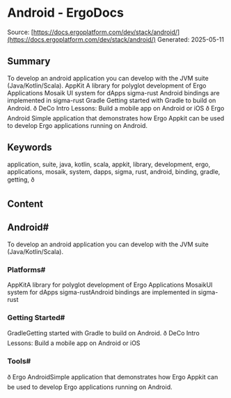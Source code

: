# Android - ErgoDocs
Source: [https://docs.ergoplatform.com/dev/stack/android/](https://docs.ergoplatform.com/dev/stack/android/)
Generated: 2025-05-11

## Summary
To develop an android application you can develop with the JVM suite (Java/Kotlin/Scala). AppKit A library for polyglot development of Ergo Applications Mosaik UI system for dApps sigma-rust Android bindings are implemented in sigma-rust Gradle Getting started with Gradle to build on Android. ð DeCo Intro Lessons: Build a mobile app on Android or iOS ð Ergo Android Simple application that demonstrates how Ergo Appkit can be used to develop Ergo applications running on Android.

## Keywords
application, suite, java, kotlin, scala, appkit, library, development, ergo, applications, mosaik, system, dapps, sigma, rust, android, binding, gradle, getting, ð

## Content
## Android#
To develop an android application you can develop with the JVM suite (Java/Kotlin/Scala).

### Platforms#
AppKitA library for polyglot development of Ergo Applications
MosaikUI system for dApps
sigma-rustAndroid bindings are implemented in sigma-rust

### Getting Started#
GradleGetting started with Gradle to build on Android.
ð DeCo Intro Lessons: Build a mobile app on Android or iOS

### Tools#
ð Ergo AndroidSimple application that demonstrates how Ergo Appkit can be used to develop Ergo applications running on Android.

